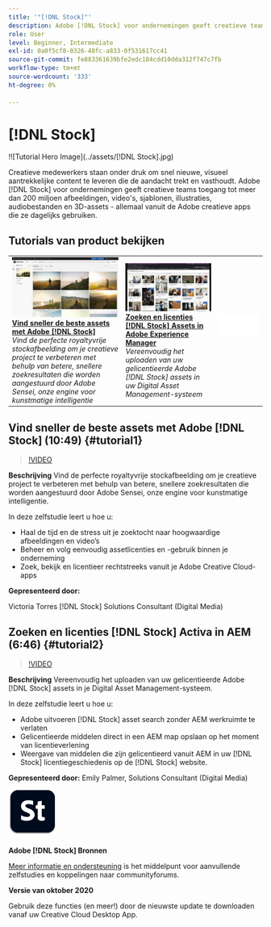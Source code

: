 ```yaml
---
title: '"[!DNL Stock]"'
description: Adobe [!DNL Stock] voor ondernemingen geeft creatieve teams toegang tot meer dan 200 miljoen afbeeldingen, video's, sjablonen, illustraties, audiobestanden en 3D-assets
role: User
level: Beginner, Intermediate
exl-id: 0a0f5cf8-0326-48fc-a833-0f531617cc41
source-git-commit: fe883361639bfe2edc184cdd10dda312f747c7fb
workflow-type: tm+mt
source-wordcount: '333'
ht-degree: 0%

---
```


# [!DNL Stock]

!![Tutorial Hero Image](../assets/[!DNL Stock].jpg)

Creatieve medewerkers staan onder druk om snel nieuwe, visueel aantrekkelijke content te leveren die de aandacht trekt en vasthoudt. Adobe [!DNL Stock] voor ondernemingen geeft creatieve teams toegang tot meer dan 200 miljoen afbeeldingen, video&#39;s, sjablonen, illustraties, audiobestanden en 3D-assets - allemaal vanuit de Adobe creatieve apps die ze dagelijks gebruiken.

## Tutorials van product bekijken

<table style="table-layout:fixed">
<tr>
 <td>
   <a href="stock.md#tutorial1">
      <img alt="Vind sneller de beste assets met Adobe [!DNL Stock]" src="../assets/stock_torres_thumbnail.jpg" />
   </a>
    <div>
   <a href="stock.md#tutorial1"><strong>Vind sneller de beste assets met Adobe [!DNL Stock]</strong></a>
    </div>
    <em>Vind de perfecte royaltyvrije stockafbeelding om je creatieve project te verbeteren met behulp van betere, snellere zoekresultaten die worden aangestuurd door Adobe Sensei, onze engine voor kunstmatige intelligentie</em>
    <br>
  </td>
  <td>
   <a href="stock.md#tutorial2">
      <img alt="Zoeken en licenties [!DNL Stock] Assets in AEM" src="../assets/stock_aemintegration_palmer_thumbnail.jpg" />
   </a>
    <div>
   <a href="stock.md#tutorial2"><strong>Zoeken en licenties [!DNL Stock] Assets in Adobe Experience Manager</strong></a>
    </div>
    <em>Vereenvoudig het uploaden van uw gelicentieerde Adobe [!DNL Stock] assets in uw Digital Asset Management-systeem</em>
    <br>
  </td>
  <td>
    <img alt="Spacer" src="../assets/Whitespacer.png" />
    <div>
    <br>
  </td>
</tr>
</table>

## Vind sneller de beste assets met Adobe [!DNL Stock] (10:49) {#tutorial1}

>[!VIDEO](https://video.tv.adobe.com/v/326951?hidetitle=true)

**Beschrijving**
Vind de perfecte royaltyvrije stockafbeelding om je creatieve project te verbeteren met behulp van betere, snellere zoekresultaten die worden aangestuurd door Adobe Sensei, onze engine voor kunstmatige intelligentie.

In deze zelfstudie leert u hoe u:
* Haal de tijd en de stress uit je zoektocht naar hoogwaardige afbeeldingen en video’s
* Beheer en volg eenvoudig assetlicenties en -gebruik binnen je onderneming
* Zoek, bekijk en licentieer rechtstreeks vanuit je Adobe Creative Cloud-apps

**Gepresenteerd door:**

Victoria Torres [!DNL Stock] Solutions Consultant (Digital Media)

## Zoeken en licenties [!DNL Stock] Activa in AEM (6:46) {#tutorial2}

>[!VIDEO](https://video.tv.adobe.com/v/326952?hidetitle=true)

**Beschrijving**
Vereenvoudig het uploaden van uw gelicentieerde Adobe [!DNL Stock] assets in je Digital Asset Management-systeem.

In deze zelfstudie leert u hoe u:
* Adobe uitvoeren [!DNL Stock] asset search zonder AEM werkruimte te verlaten
* Gelicentieerde middelen direct in een AEM map opslaan op het moment van licentieverlening
* Weergave van middelen die zijn gelicentieerd vanuit AEM in uw [!DNL Stock] licentiegeschiedenis op de [!DNL Stock] website.

**Gepresenteerd door:**
Emily Palmer, Solutions Consultant (Digital Media)

![[!DNL Stock] Logo](../assets/st_appicon_96.png)

**Adobe [!DNL Stock] Bronnen**

[Meer informatie en ondersteuning](https://helpx.adobe.com/support/stock.html) is het middelpunt voor aanvullende zelfstudies en koppelingen naar communityforums.

**Versie van oktober 2020**

Gebruik deze functies (en meer!) door de nieuwste update te downloaden vanaf uw Creative Cloud Desktop App.
